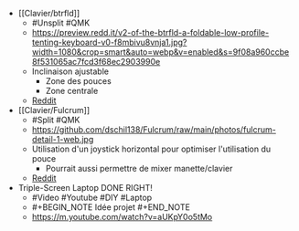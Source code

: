 - [[Clavier/btrfld]]
	- #Unsplit #QMK
	- https://preview.redd.it/v2-of-the-btrfld-a-foldable-low-profile-tenting-keyboard-v0-f8mbivu8vnja1.jpg?width=1080&crop=smart&auto=webp&v=enabled&s=9f08a960ccbe8f531065ac7fcd3f68ec2903990e
	- Inclinaison ajustable
		- Zone des pouces
		- Zone centrale
	- [Reddit](https://www.reddit.com/r/ErgoMechKeyboards/comments/118nzbs/v2_of_the_btrfld_a_foldable_low_profile_tenting/)
- [[Clavier/Fulcrum]]
	- #Split #QMK
	- https://github.com/dschil138/Fulcrum/raw/main/photos/fulcrum-detail-1-web.jpg
	- Utilisation d'un joystick horizontal pour optimiser l'utilisation du pouce
		- Pourrait aussi permettre de mixer manette/clavier
	- [Reddit](https://www.reddit.com/r/MechanicalKeyboards/comments/10fe9mi/are_ergo_boards_allowed_here_this_is_the_fulcrum/)
- Triple-Screen Laptop DONE RIGHT!
	- #Video #Youtube #DIY #Laptop
	- #+BEGIN_NOTE
	  Idée projet
	  #+END_NOTE
	- https://m.youtube.com/watch?v=aUKpY0o5tMo